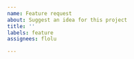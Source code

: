 ```yaml
---
name: Feature request
about: Suggest an idea for this project
title: ''
labels: feature
assignees: flolu

---
```



